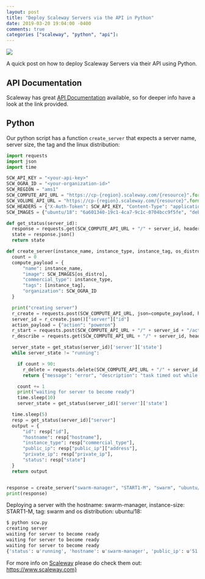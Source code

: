 ```yaml
---
layout: post
title: "Deploy Scaleway Servers via the API in Python"
date: 2019-03-20 19:04:00 -0400
comments: true
categories ["scaleway", "python", "api"]: 
---
```


![](https://user-images.githubusercontent.com/567298/54725016-2e81e680-4b76-11e9-9e69-ffe4cd470bb7.jpg)

A quick post on how to deploy Scaleway Servers via their API using Python.

## API Documentation

Scaleway has great [API Documentation](https://developer.scaleway.com/#servers-servers) available, so for deeper info have a look at the link provided.

## Python

Our python script has a function `create_server` that expects a server name, server size, the tag and the linux distribution:

```python
import requests
import json
import time

SCW_API_KEY = "<your-api-key>"
SCW_OGRA_ID = "<your-organization-id>"
SCW_REGION = "ams1"
SCW_COMPUTE_API_URL = "https://cp-{region}.scaleway.com/{resource}".format(region=SCW_REGION, resource='servers')
SCW_VOLUME_API_URL = "https://cp-{region}.scaleway.com/{resource}".format(region=SCW_REGION, resource='volumes')
SCW_HEADERS = {"X-Auth-Token": SCW_API_KEY, "Content-Type": "application/json"}
SCW_IMAGES = {"ubuntu/18": "6a601340-19c1-4ca7-9c1c-0704bcc9f5fe", "debian/stretch": "710ff1fa-0d16-4f8f-93ac-0647c44fa21d"}

def get_status(server_id):
  response = requests.get(SCW_COMPUTE_API_URL + "/" + server_id, headers=SCW_HEADERS)
  state = response.json()
  return state

def create_server(instance_name, instance_type, instance_tag, os_distro):
  count = 0
  compute_payload = {
      "name": instance_name,
      "image": SCW_IMAGES[os_distro],
      "commercial_type": instance_type,
      "tags": [instance_tag],
      "organization": SCW_OGRA_ID
  }

  print("creating server")
  r_create = requests.post(SCW_COMPUTE_API_URL, json=compute_payload, headers=SCW_HEADERS)
  server_id = r_create.json()["server"]["id"]
  action_payload = {"action": "poweron"}
  r_start = requests.post(SCW_COMPUTE_API_URL + "/" + server_id + "/action", json=action_payload, headers=SCW_HEADERS)
  r_describe = requests.get(SCW_COMPUTE_API_URL + "/" + server_id, headers=SCW_HEADERS)

  server_state = get_status(server_id)['server']['state']
  while server_state != "running":

    if count > 90:
      r_delete = requests.delete(SCW_COMPUTE_API_URL + "/" + server_id, json=action_payload, headers=SCW_HEADERS)
      return {"message": "error", "description": "task timed out while waiting for server to boot"}

    count += 1
    print("waiting for server to become ready")
    time.sleep(10)
    server_state = get_status(server_id)['server']['state']

  time.sleep(5)
  resp = get_status(server_id)["server"]
  output = {
      "id": resp["id"],
      "hostname": resp["hostname"],
      "instance_type": resp["commercial_type"],
      "public_ip": resp["public_ip"]["address"],
      "private_ip": resp["private_ip"],
      "status": resp["state"]
  }
  return output


response = create_server("swarm-manager", "START1-M", "swarm", "ubuntu/18")
print(response)
```

Deploying a server with the hostname: swarm-manager, instance-size: START1-M, tag: swarm and os distribution: ubuntu/18:

```bash
$ python scw.py
creating server
waiting for server to become ready
waiting for server to become ready
waiting for server to become ready
{'status': u'running', 'hostname': u'swarm-manager', 'public_ip': u'51.x.x.x', 'instance_type': u'START1-M', 'private_ip': u'10.x.x.x', 'id': u'xx-xx-xx-xx-xx'
```

For more info on [Scaleway](https://www.scaleway.com) please do check them out: https://www.scaleway.com}
